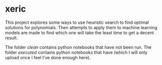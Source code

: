 # xeric

This project explores some ways to use heuristic search to find optimal solutions for polynomials. Then attempts to apply them to machine learning models are made to find which one will take the least time to get a decent result.

The folder *clean* contains python notebooks that have not been run. The folder *executed* contains python notebooks that have (which I will only upload once I feel I've done enough here).